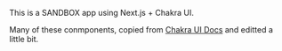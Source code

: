 This is a SANDBOX app using Next.js + Chakra UI.

Many of these conmponents, copied from [Chakra UI Docs](https://chakra-ui.com/docs/) and editted a little bit.
